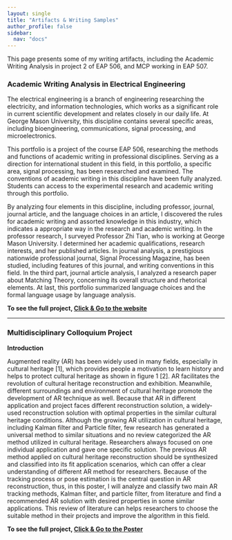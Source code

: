```yaml
---
layout: single
title: "Artifacts & Writing Samples"
author_profile: false
sidebar:
  nav: "docs"
---
```


This page presents some of my writing artifacts, including the Academic Writing Analysis in project 2 of EAP 506, and MCP working in EAP 507.  

### Academic Writing Analysis in Electrical Engineering

The electrical engineering is a branch of engineering researching the electricity, and information technologies, which works as a significant role in current scientific development and relates closely in our daily life. At George Mason University, this discipline contains several specific areas, including bioengineering, communications, signal processing, and microelectronics.  

This portfolio is a project of the course EAP 506, researching the methods and functions of academic writing in professional disciplines. Serving as a direction for international student in this field, in this portfolio, a specific area, signal processing, has been researched and examined. The conventions of academic writing in this discipline have been fully analyzed. Students can access to the experimental research and academic writing through this portfolio.  

By analyzing four elements in this discipline, including professor, journal, journal article, and the language choices in an article, I discovered the rules for academic writing and assorted knowledge in this industry, which indicates a appropriate way in the research and academic writing. In the professor research, I surveyed Professor Zhi Tian, who is working at George Mason University. I determined her academic qualifications, research interests, and her published articles. In journal analysis, a prestigious nationwide professional journal, Signal Processing Magazine, has been studied, including features of this journal, and writing conventions in this field. In the third part, journal article analysis, I analyzed a research paper about Matching Theory, concerning its overall structure and rhetorical elements. At last, this portfolio summarized language choices and the formal language usage by language analysis.

**To see the full project, [Click & Go to the website](http://project2.bsong.me/)**

***

### Multidisciplinary Colloquium Project  
    
**Introduction**

Augmented reality (AR) has been widely used in many fields, especially in cultural heritage [1], which provides people a motivation to learn history and helps to protect cultural heritage as shown in figure 1 [2]. AR facilitates the revolution of cultural heritage reconstruction and exhibition. Meanwhile, different surroundings and environment of cultural heritage promote the development of AR technique as well. Because that AR in different application and project faces different reconstruction solution, a widely-used reconstruction solution with optimal properties in the similar cultural heritage conditions. Although the growing AR utilization in cultural heritage, including Kalman filter and Particle filter, few research has generated a universal method to similar situations and no review categorized the AR method utilized in cultural heritage. Researchers always focused on one individual application and gave one specific solution. The previous AR method applied on cultural heritage reconstruction should be synthesized and classified into its fit application scenarios, which can offer a clear understanding of different AR method for researchers. Because of the tracking process or pose estimation is the central question in AR reconstruction, thus, in this poster, I will analyze and classify two main AR tracking methods, Kalman filter, and particle filter, from literature and find a recommended AR solution with desired properties in some similar applications. This review of literature can helps researchers to choose the suitable method in their projects and improve the algorithm in this field.

**To see the full project, [Click & Go to the Poster](/assets/song_poster.pdf)**



